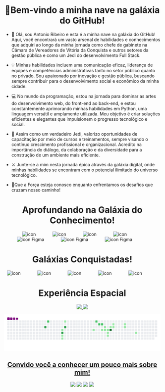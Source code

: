 <h1 align="center"> 🚀Bem-vindo a minha nave na galáxia do GitHub! </h1>

<ul align="left">
 
 <li>🌌 Olá, sou Antonio Ribeiro e esta é a minha nave na galáxia do GitHub! Aqui, você encontrará um vasto arsenal de habilidades e conhecimentos que adquiri ao longo da minha jornada como chefe de gabinete na Câmara de Vereadores de Vitória da Conquista e outros setores da gestão pública e como um Jedi do desenvolvimento Full Stack.</li>
<p></p>
<li>💡 Minhas habilidades incluem uma comunicação eficaz, liderança de equipes e competências administrativas tanto no setor público quanto no privado. Sou apaixonado por inovação e gestão pública, buscando sempre contribuir para o desenvolvimento social e econômico da minha cidade.</li>
<p></p>
<li>💻 No mundo da programação, estou na jornada para dominar as artes do desenvolvimento web, do front-end ao back-end, e estou constantemente aprimorando minhas habilidades em Python, uma linguagem versátil e amplamente utilizada. Meu objetivo é criar soluções eficientes e elegantes que impulsionem o progresso tecnológico e social.</li>
<p></p>
<li>🌟 Assim como um verdadeiro Jedi, valorizo oportunidades de capacitação por meio de cursos e treinamentos, sempre visando o contínuo crescimento profissional e organizacional. Acredito na importância do diálogo, da colaboração e da diversidade para a construção de um ambiente mais eficiente.</li>
<p></p>
<li>⚔️ Junte-se a mim nesta jornada épica através da galáxia digital, onde minhas habilidades se encontram com o potencial ilimitado do universo tecnológico.</li>
<p></p>
<li>🚀Que a Força esteja conosco enquanto enfrentamos os desafios que cruzam nosso caminho!</li>
</ul>

<h1 align="center">Aprofundando na Galáxia do Conhecimento!</h1>
<div align="center" >
  <img src="https://cdn.jsdelivr.net/gh/devicons/devicon/icons/python/python-original.svg" alt="icon" width="65" style="width: 65px; height: 65px; margin-right: 50px; margin-bottom: 0px;" /> 
  <img src="https://cdn.jsdelivr.net/gh/devicons/devicon@latest/icons/html5/html5-original.svg" alt="icon" width="65" style="width: 65px; height: 65px; margin-right: 50px; margin-bottom: 0px;" />
  <img src="https://cdn.jsdelivr.net/gh/devicons/devicon@latest/icons/css3/css3-original.svg" alt="icon" width="65" style="width: 65px; height: 65px; margin-right: 50px; margin-bottom: 0px;" />
  <img src="https://seeklogo.com/images/J/javascript-logo-8892AEFCAC-seeklogo.com.png" alt="icon" width="65" style="width: 65px; height: 65px; margin-right: 50px; margin-bottom: 0px;" /> 
  <img src="https://upload.wikimedia.org/wikipedia/commons/3/33/Figma-logo.svg" alt="icon Figma" width="65" style="width: 65px; height: 65px; margin-right: 50px; margin-bottom: 0px;" /> 
  <img src="https://upload.wikimedia.org/wikipedia/commons/a/a7/React-icon.svg" alt="icon Figma" width="65" style="width: 80px; height: 65px; margin-right: 50px; margin-bottom: 0px;" /> 
 <img src="https://upload.wikimedia.org/wikipedia/commons/d/d9/Node.js_logo.svg" alt="icon Figma" width="65" style="width: 80px; height: 65px; margin-right: 50px; margin-bottom: 0px;" /> 
</div>

<h1 align="center">Galáxias Conquistadas!</h1>
<div align="center" >
    <img src="https://cdn.jsdelivr.net/gh/devicons/devicon/icons/apple/apple-original.svg" alt="icon" width="65" style="width: 65px; height: 65px; margin-right: 50px; margin-bottom: 0px;" />
    <img src="https://cdn.jsdelivr.net/gh/devicons/devicon/icons/canva/canva-original.svg" alt="icon" width="65" style="width: 65px; height: 65px; margin-right: 50px; margin-bottom: 0px;" />
    <img src="https://cdn.jsdelivr.net/gh/devicons/devicon/icons/facebook/facebook-plain.svg" alt="icon" width="65" style="width: 65px; height: 65px; margin-right: 50px; margin-bottom: 0px;" />
    <img src="https://cdn.jsdelivr.net/gh/devicons/devicon/icons/safari/safari-original.svg" alt="icon" width="65" style="width: 65px; height: 65px; margin-right: 50px; margin-bottom: 0px;" /> 
    <img src="https://cdn.jsdelivr.net/gh/devicons/devicon/icons/trello/trello-plain.svg" alt="icon" width="65" style="width: 65px; height: 65px; margin-right: 50px; margin-bottom: 0px;" />

<h1>Experiência Espacial</h1>
 <div>
   <a href="https://github.com/antoniogribeiro">
   <img height="180em" src="https://github-readme-stats.vercel.app/api?username=antoniogribeiro&show_icons=true&theme=tokyonight&include_all_commits=true&count_private=true"/>
   <img height="180em" src="https://github-readme-stats.vercel.app/api/top-langs/?username=antoniogribeiro&layout=compact&langs_count=6&theme=tokyonight"/>  
</div>
    
   ![snake gif](https://github.com/antoniogribeiro/antoniogribeiro/blob/output/github-contribution-grid-snake.gif)
   
<h2>Convido você a conhecer um pouco mais sobre mim!</h2>
 
<div> 
  <a href="https://instagram.com/geovane_aaribeiro"target="_blank"><img src="https://img.shields.io/badge/-Instagram-%23E4405F?style=for-the-badge&logo=instagram&logoColor=white" target="_blank"></a>
 <a href = "mailto:antonio.alves.ribeiro@hotmail.com"><img src="https://img.shields.io/badge/Outlook-%230078D4.svg?&style=for-the-badge&logo=microsoft-outlook&logoColor=white" target="_blank"></a>
 <a href="https://www.linkedin.com/in/antonio-ribeiro-2a904726/"target="_blank"><img src="https://img.shields.io/badge/-LinkedIn-%230077B5?style=for-the-badge&logo=linkedin&logoColor=white"target="_blank"></a>
<a href="https://github.com/antoniogribeiro/Curriculo/blob/main/Curriculo%20-%20Antonio%20Ribeiro.pdf" target="_blank"><img src="https://img.shields.io/badge/Download_Currículo-%230077B5.svg?style=for-the-badge&logo=adobe-acrobat-reader&logoColor=white"></a>

</div>
 <p></p>
